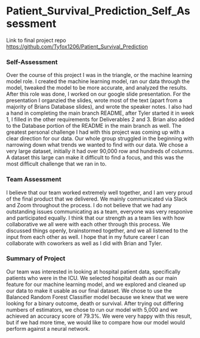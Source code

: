 # Patient_Survival_Prediction_Self_Assessment

Link to final project repo https://github.com/Tyfox1206/Patient_Survival_Prediction

### Self-Assessment

Over the course of this project I was in the triangle, or the machine learning model role. I created the machine learning model, ran our data through the model, tweaked the model to be more accurate, and analyzed the results. After this role was done, I worked on our google slide presentation. For the presentation I organzied the slides, wrote most of the text (apart from a majority of Brians Database slides), and wrote the speaker notes. I also had a hand in completing the main branch README, after Tyler started it in week 1, I filled in the other requirements for Deliverables 2 and 3. Brian also added to the Database portion of the README in the main branch as well. 
The greatest personal challenge I had with this project was coming up with a clear direction for our data. Our whole group struggled in the beginning with narrowing down what trends we wanted to find with our data. We chose a very large dataset, initially it had over 90,000 row and hundreds of columns. A dataset this large can make it difficult to find a focus, and this was the most difficult challenge that we ran in to.

### Team Assessment

I believe that our team worked extremely well together, and I am very proud of the final product that we delivered. We mainly communicated via Slack and Zoom throughout the process. I do not believe that we had any outstanding issues communicating as a team, everyone was very responive and participated equally. I think that our strength as a team lies with how collaborative we all were with each other through this process. We discussed things openly, brainstormed together, and we all listened to the input from each other as well. I hope that in my future career I can collaborate with coworkers as well as I did with Brian and Tyler. 

### Summary of Project

Our team was interested in looking at hospital patient data, specifically patients who were in the ICU. We selected hospital death as our main feature for our machine learning model, and we explored and cleaned up our data to make it usable as our final dataset. We chose to use the Balanced Random Forest Classifier model because we knew that we were looking for a binary outcome, death or survival. After trying out differing numbers of estimators, we chose to run our model with 5,000 and we achieved an accuracy score of 79.3%. We were very happy with this result, but if we had more time, we would like to compare how our model would perform against a neural network.

